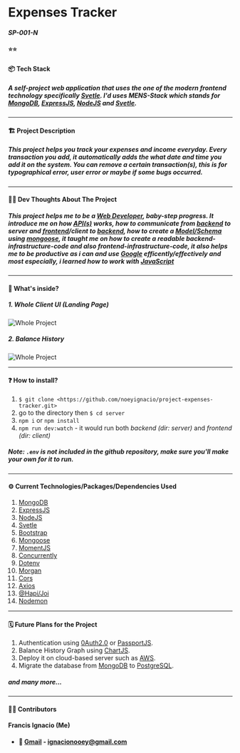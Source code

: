 # Expenses Tracker
#### *SP-001-N*

#### ⭐⭐

#### 📦 **Tech Stack**
##### A self-project web application that uses the one of the modern frontend technology specifically <u>[Svetle](https://svelte.dev/)</u>. I'd uses MENS-Stack which stands for **[MongoDB](https://www.mongodb.com/cloud/atlas/lp/try2?utm_source=google&utm_campaign=gs_apac_philippines_search_core_brand_atlas_desktop&utm_term=mongodb&utm_medium=cpc_paid_search&utm_ad=e&utm_ad_campaign_id=12212624359)**, **[ExpressJS](https://expressjs.com/)**, **[NodeJS](https://nodejs.org/en/)** and **[Svetle](https://svelte.dev/)**.
----

#### 🏗️ **Project Description**
##### This project helps you track your expenses and income everyday. Every *transaction* you add, it automatically adds the what date and time you add it on the system. You can remove a certain *transaction(s)*, this is for typographical error, user error or maybe if some bugs occurred. 
----

#### 🧑‍💻 **Dev Thoughts About The Project**
##### This project helps me to be a *[Web Developer](https://www.bitdegree.org/tutorials/what-is-a-web-developer/)*, baby-step progress. It introduce me on how [API(s)](https://www.mulesoft.com/resources/api/what-is-an-api#:~:text=API%20is%20the%20acronym%20for,you're%20using%20an%20API.) works, how to communicate from [backend](https://techterms.com/definition/backend#:~:text=In%20the%20computer%20world%2C%20the,program's%20or%20website's%20user%20interface.&text=Everything%20that%20happens%20before%20the,is%20part%20of%20the%20backend) to server and [frontend](https://en.wikipedia.org/wiki/Front-end_web_development)/client to [backend](https://techterms.com/definition/backend#:~:text=In%20the%20computer%20world%2C%20the,program's%20or%20website's%20user%20interface.&text=Everything%20that%20happens%20before%20the,is%20part%20of%20the%20backend), how to create a [Model/Schema](https://www.freecodecamp.org/news/introduction-to-mongoose-for-mongodb-d2a7aa593c57/#:~:text=A%20Mongoose%20schema%20defines%20the,updating%2C%20deleting%20records%2C%20etc) using *[mongoose](https://www.npmjs.com/package/mongoose)*, it taught me on how to create a readable backend-infrastructure-code and also frontend-infrastructure-code, it also helps me to be productive as i can and use [Google](https://www.google.com/) efficently/effectively and most especially, i learned how to work with [JavaScript](https://www.javascript.com/)
----
#### 💠 **What's inside?**
##### 1. Whole Client UI (Landing Page)
![Whole Project](https://i.imgur.com/suP1LVe.png)

##### 2. Balance History
![Whole Project](https://i.imgur.com/XhwhYQP.png)


---
#### ❓ **How to install?**
1. `$ git clone <https://github.com/noeyignacio/project-expenses-tracker.git> `
2. go to the directory then `$ cd server`
3. `npm i` or `npm install`
4. `npm run dev:watch` - it would run both *backend (dir: server)* and *frontend (dir: client)*

##### Note: `.env` is not included in the github repository, make sure you'll make your own for it to run.

---
#### ⚙️ **Current Technologies/Packages/Dependencies Used**
1. [MongoDB](https://www.mongodb.com/cloud/atlas/lp/try2?utm_source=google&utm_campaign=gs_apac_philippines_search_core_brand_atlas_desktop&utm_term=mongodb&utm_medium=cpc_paid_search&utm_ad=e&utm_ad_campaign_id=12212624359)
2. [ExpressJS](https://expressjs.com/)
3. [NodeJS](https://nodejs.org/en/) 
4. [Svetle](https://svelte.dev/) 
5. [Bootstrap](https://getbootstrap.com/)
6. [Mongoose](https://www.npmjs.com/package/mongoose)
7. [MomentJS](https://momentjs.com/)
8. [Concurrently](https://www.npmjs.com/package/concurrently)
9. [Dotenv](https://www.npmjs.com/package/dotenv)
10. [Morgan](https://www.npmjs.com/package/morgan)
11. [Cors](https://www.npmjs.com/package/cors)
12. [Axios](https://www.npmjs.com/package/axios)
13. [@Hapi/Joi](https://hapi.dev/)
14. [Nodemon](https://www.npmjs.com/package/nodemon)
---
#### 🗓️ **Future Plans for the Project**
1. Authentication using [0Auth2.0](https://oauth.net/2/) or [PassportJS](http://www.passportjs.org/).
2. Balance History Graph using [ChartJS](https://www.chartjs.org/docs/latest/).
3. Deploy it on cloud-based server such as [AWS](https://aws.amazon.com/).
4. Migrate the database from [MongoDB](https://www.mongodb.com/cloud/atlas/lp/try2?utm_source=google&utm_campaign=gs_apac_philippines_search_core_brand_atlas_desktop&utm_term=mongodb&utm_medium=cpc_paid_search&utm_ad=e&utm_ad_campaign_id=12212624359) to [PostgreSQL](https://www.postgresql.org/).

##### and many more...
---
#### 🧑‍💻 **Contributors**

#### Francis Ignacio (Me)
* #### 📩 [Gmail](ignacionooey@gmail.com) - ignacionooey@gmail.com